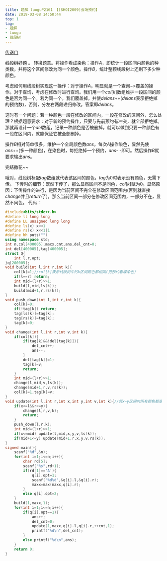 ```yaml
---
title: 题解 luoguP2161 【[SHOI2009]会场预约】
date: 2019-03-08 14:50:44
top: 1
tag: 
- 题解
- Luogu
- 线段树
---
```

[传送门](https://www.luogu.org/problemnew/show/P2161)

~~线段树好题~~ 。
转换题意。将操作看成染色：操作$A$，即统计一段区间内颜色的种类数，并将这个区间修改为同一个颜色。操作$B$，统计整颗线段树上还剩下多少种颜色。

考虑如何用线段树实现这一操作：对于操作$A$，明显就是一个查询$->$覆盖的操作。对于查询，考虑在修改时进行查询。我们用一个$col[k]$数组维护一段区间的颜色是否为同一个。若为同一个，我们覆盖掉，并使$delans$++$(delans$表示拒绝掉的预约数$)$，否则，分左右两段递归修改。答案即$delans$。

这时有一个问题：若一种颜色一段在修改的区间内，一段在修改的区间外，怎么处理？根据题意要求：对于新的预约操作，只要与先前预约有冲突，就全部拒绝掉。那就再设计一个$del$数组，记录一种颜色是否被删掉，就可以做到只要一种颜色有一段在区间内，就能保证它被全部删掉。

操作$B$相对简单很多，维护一个全局颜色数$ans$，每次$A$操作染色，显然先使$ans$++$($多一种颜色$)$，在染色时，每拒绝掉一个预约，$ans$- -即可。然后操作$B$就要求输出$ans$。

完结撒花~~

哦对，线段树标配$tag$数组就代表该区间的颜色，$tag$为$0$时表示没有颜色，无需下传。
下传时的细节：既然下传了，那么显然区间不是同色，$col[k]$赋为$0$。显然原因：下传操作的进行，是因为当前区间不完全在修改区间范围内$($否则就直接$change$并且$return$了$)$，那么当前区间一部分在修改区间范围内，一部分不在，显然不同色。
代码：
```cpp
#include<bits/stdc++.h>
#define ll long long
#define LL unsigned long long
#define ls(x) x<<1
#define rs(x) x<<1|1
#define hh puts("")
using namespace std;
int n,col[400005],maxx,cnt,ans,del_cnt=0;
int del[400005],tag[400005];
struct Q{
    int l,r,opt;
}q[200005];
void build(int l,int r,int k){
    col[k]=1;//col[k]表示线段树中的k区间颜色都相同(把预约看成染色)
    if(l==r) return;
    int mid=(l+r)>>1;
    build(l,mid,ls(k));
    build(mid+1,r,rs(k));
}
void push_down(int l,int r,int k){
    col[k]=0;
    if(!tag[k]) return;
    tag[ls(k)]=tag[k];
    tag[rs(k)]=tag[k];
    tag[k]=0;
}
void change(int l,int r,int v,int k){
    if(col[k]){
        if(tag[k]&&!del[tag[k]]){            
            del_cnt++;
            ans--;            
        }
        del[tag[k]]=1;
        tag[k]=v;
        return;
    }
    int mid=(l+r)>>1;
    change(l,mid,v,ls(k));
    change(mid+1,r,v,rs(k));
    col[k]=1,tag[k]=v;
}
void update(int l,int r,int x,int y,int v,int k){//将x~y区间内所有颜色都变成v 
    if(x<=l&&r<=y){
        change(l,r,v,k);
        return;
    }
    push_down(l,r,k);
    int mid=(l+r)>>1;
    if(x<=mid) update(l,mid,x,y,v,ls(k));
    if(mid+1<=y) update(mid+1,r,x,y,v,rs(k));
}
signed main(){
    scanf("%d",&n);
    for(int i=1;i<=n;i++){
        char rd[5];
        scanf("%s",rd+1);
        if(rd[1]=='A'){
            q[i].opt=1;
            scanf("%d%d",&q[i].l,&q[i].r);
            maxx=max(maxx,q[i].r);
        }
        else q[i].opt=2;
    }
    build(1,maxx,1);
    for(int i=1;i<=n;i++){
        if(q[i].opt==1){
            ans++;
            del_cnt=0;
            update(1,maxx,q[i].l,q[i].r,++cnt,1);
            printf("%d\n",del_cnt);
        }
        else printf("%d\n",ans);
    }
    return 0;
}
```